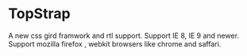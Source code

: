 TopStrap
========

A new css gird framwork and rtl support.
Support IE 8, IE 9 and newer.
Support mozilla firefox , webkit browsers like chrome and saffari.

